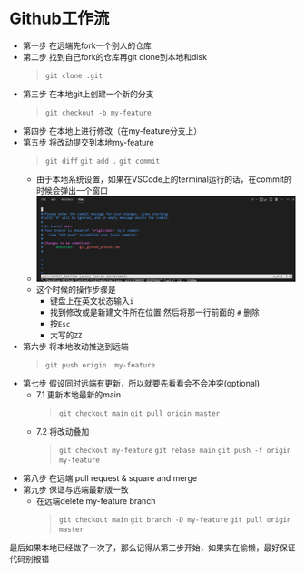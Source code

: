 # Github工作流

- 第一步 在远端先fork一个别人的仓库
- 第二步 找到自己fork的仓库再git clone到本地和disk
  > `git clone .git`
- 第三步 在本地git上创建一个新的分支 
  > `git checkout -b my-feature`
- 第四步 在本地上进行修改（在my-feature分支上）
- 第五步 将改动提交到本地my-feature
  > `git diff`
  > `git add .`
  > `git commit`
  - 由于本地系统设置，如果在VSCode上的terminal运行的话，在commit的时候会弹出一个窗口
  - ![image-20230615162307000](https://raw.githubusercontent.com/keeplearning-again/Typora_blog_images/main/blog/202306151623188.png)
  - 这个时候的操作步骤是 
    - 键盘上在英文状态输入`i` 
    - 找到修改或是新建文件所在位置 然后将那一行前面的 `#` 删除
    - 按`Esc`
    - 大写的`ZZ`
- 第六步 将本地改动推送到远端 
  > `git push origin  my-feature`
- 第七步 假设同时远端有更新，所以就要先看看会不会冲突(optional)
  - 7.1 更新本地最新的main
    > `git checkout main`
    > `git pull origin master`
  - 7.2 将改动叠加
    > `git checkout my-feature`
    > `git rebase main`
    > `git push -f origin my-feature`
- 第八步 在远端 pull request & square and merge
- 第九步 保证与远端最新版一致 
  - 在远端delete my-feature branch
    > `git checkout main`
    > `git branch -D my-feature`
    > `git pull origin master`

最后如果本地已经做了一次了，那么记得从第三步开始，如果实在偷懒，最好保证代码别报错